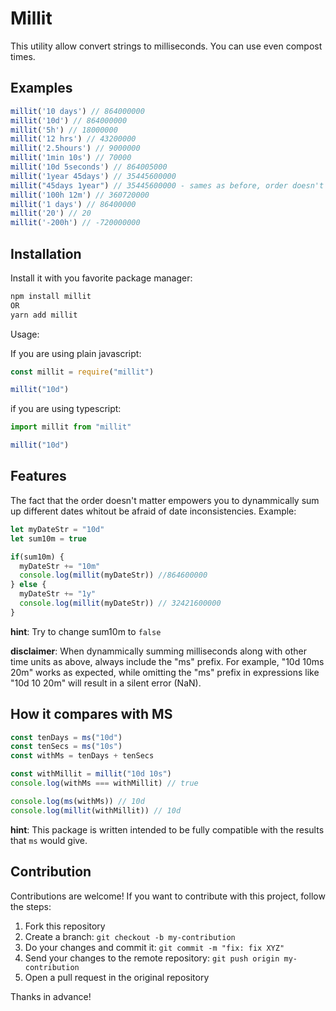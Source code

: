 # Millit
This utility allow convert strings to milliseconds. You can use even compost times.

## Examples
```js
millit('10 days') // 864000000
millit('10d') // 864000000
millit('5h') // 18000000
millit('12 hrs') // 43200000
millit('2.5hours') // 9000000
millit('1min 10s') // 70000
millit('10d 5seconds') // 864005000
millit('1year 45days') // 35445600000
millit("45days 1year") // 35445600000 - sames as before, order doesn't matter
millit('100h 12m') // 360720000
millit('1 days') // 86400000
millit('20') // 20
millit('-200h') // -720000000
```

## Installation
Install it with you favorite package manager:
```sh
npm install millit
OR
yarn add millit
```
Usage:

If you are using plain javascript:
```js
const millit = require("millit")

millit("10d")
```

if you are using typescript:
```ts
import millit from "millit"

millit("10d")
```

## Features
The fact that the order doesn't matter empowers you to dynammically sum up different dates whitout be afraid of date inconsistencies. Example:
```js
let myDateStr = "10d"
let sum10m = true

if(sum10m) {
  myDateStr += "10m"
  console.log(millit(myDateStr)) //864600000
} else {
  myDateStr += "1y"
  console.log(millit(myDateStr)) // 32421600000
}
```
**hint**: Try to change sum10m to `false`

**disclaimer**: When dynammically summing milliseconds along with other time units as above, always include the "ms" prefix. For example, "10d 10ms 20m" works as expected, while omitting the "ms" prefix in expressions like "10d 10 20m" will result in a silent error (NaN).

## How it compares with MS
```js
const tenDays = ms("10d")
const tenSecs = ms("10s")
const withMs = tenDays + tenSecs

const withMillit = millit("10d 10s")
console.log(withMs === withMillit) // true

console.log(ms(withMs)) // 10d
console.log(millit(withMillit)) // 10d
```

**hint**: This package is written intended to be fully compatible with the results that `ms` would give.

## Contribution
Contributions are welcome! If you want to contribute with this project, follow the steps:

1. Fork this repository
2. Create a branch: `git checkout -b my-contribution`
3. Do your changes and commit it: `git commit -m "fix: fix XYZ"`
4. Send your changes to the remote repository: `git push origin my-contribution`
5. Open a pull request in the original repository

Thanks in advance!